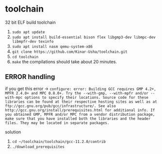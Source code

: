 # toolchain
32 bit ELF build toolchain


1. `sudo apt update`
2. `sudo apt install build-essential bison flex libgmp3-dev libmpc-dev libmpfr-dev texinfo`
3. `sudo apt install nasm qemu-system-x86`
4. `git clone https://github.com/Kinar-Usha/toolchain.git`
5. `cd toolchain`
6. `make` the compilations should take about 20 minutes.

## ERROR handling
if you get this error ->
`configure: error: Building GCC requires GMP 4.2+, MPFR 2.4.0+ and MPC 0.8.0+.
Try the --with-gmp, --with-mpfr and/or --with-mpc options to specify
their locations. Source code for these libraries can be found at
their respective hosting sites as well as at
ftp://gcc.gnu.org/pub/gcc/infrastructure/. See also
http://gcc.gnu.org/install/prerequisites.html for additional info. If
you obtained GMP, MPFR and/or MPC from a vendor distribution package,
make sure that you have installed both the libraries and the header
files. They may be located in separate packages.`


solution 
1. `cd ~/toolchain/toolchain/gcc-11.2.0/contrib`
2.  `./download_prerequisites`
